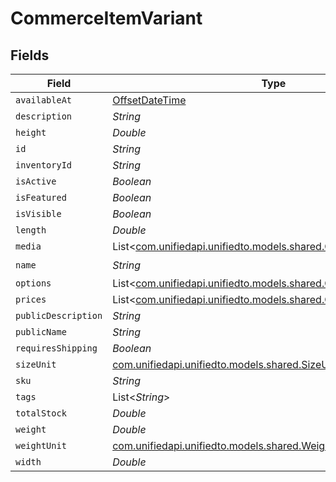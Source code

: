 # CommerceItemVariant


## Fields

| Field                                                                                                        | Type                                                                                                         | Required                                                                                                     | Description                                                                                                  |
| ------------------------------------------------------------------------------------------------------------ | ------------------------------------------------------------------------------------------------------------ | ------------------------------------------------------------------------------------------------------------ | ------------------------------------------------------------------------------------------------------------ |
| `availableAt`                                                                                                | [OffsetDateTime](https://docs.oracle.com/javase/8/docs/api/java/time/OffsetDateTime.html)                    | :heavy_minus_sign:                                                                                           | N/A                                                                                                          |
| `description`                                                                                                | *String*                                                                                                     | :heavy_minus_sign:                                                                                           | N/A                                                                                                          |
| `height`                                                                                                     | *Double*                                                                                                     | :heavy_minus_sign:                                                                                           | N/A                                                                                                          |
| `id`                                                                                                         | *String*                                                                                                     | :heavy_minus_sign:                                                                                           | N/A                                                                                                          |
| `inventoryId`                                                                                                | *String*                                                                                                     | :heavy_minus_sign:                                                                                           | N/A                                                                                                          |
| `isActive`                                                                                                   | *Boolean*                                                                                                    | :heavy_minus_sign:                                                                                           | N/A                                                                                                          |
| `isFeatured`                                                                                                 | *Boolean*                                                                                                    | :heavy_minus_sign:                                                                                           | N/A                                                                                                          |
| `isVisible`                                                                                                  | *Boolean*                                                                                                    | :heavy_minus_sign:                                                                                           | N/A                                                                                                          |
| `length`                                                                                                     | *Double*                                                                                                     | :heavy_minus_sign:                                                                                           | N/A                                                                                                          |
| `media`                                                                                                      | List<[com.unifiedapi.unifiedto.models.shared.CommerceItemMedia](../../models/shared/CommerceItemMedia.md)>   | :heavy_minus_sign:                                                                                           | N/A                                                                                                          |
| `name`                                                                                                       | *String*                                                                                                     | :heavy_check_mark:                                                                                           | N/A                                                                                                          |
| `options`                                                                                                    | List<[com.unifiedapi.unifiedto.models.shared.CommerceItemOption](../../models/shared/CommerceItemOption.md)> | :heavy_minus_sign:                                                                                           | N/A                                                                                                          |
| `prices`                                                                                                     | List<[com.unifiedapi.unifiedto.models.shared.CommerceItemPrice](../../models/shared/CommerceItemPrice.md)>   | :heavy_minus_sign:                                                                                           | N/A                                                                                                          |
| `publicDescription`                                                                                          | *String*                                                                                                     | :heavy_minus_sign:                                                                                           | N/A                                                                                                          |
| `publicName`                                                                                                 | *String*                                                                                                     | :heavy_minus_sign:                                                                                           | N/A                                                                                                          |
| `requiresShipping`                                                                                           | *Boolean*                                                                                                    | :heavy_minus_sign:                                                                                           | N/A                                                                                                          |
| `sizeUnit`                                                                                                   | [com.unifiedapi.unifiedto.models.shared.SizeUnit](../../models/shared/SizeUnit.md)                           | :heavy_minus_sign:                                                                                           | N/A                                                                                                          |
| `sku`                                                                                                        | *String*                                                                                                     | :heavy_minus_sign:                                                                                           | N/A                                                                                                          |
| `tags`                                                                                                       | List<*String*>                                                                                               | :heavy_minus_sign:                                                                                           | N/A                                                                                                          |
| `totalStock`                                                                                                 | *Double*                                                                                                     | :heavy_minus_sign:                                                                                           | N/A                                                                                                          |
| `weight`                                                                                                     | *Double*                                                                                                     | :heavy_minus_sign:                                                                                           | N/A                                                                                                          |
| `weightUnit`                                                                                                 | [com.unifiedapi.unifiedto.models.shared.WeightUnit](../../models/shared/WeightUnit.md)                       | :heavy_minus_sign:                                                                                           | N/A                                                                                                          |
| `width`                                                                                                      | *Double*                                                                                                     | :heavy_minus_sign:                                                                                           | N/A                                                                                                          |